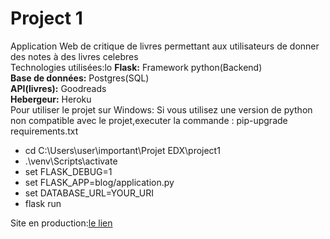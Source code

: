 # Project 1

Application Web de critique de livres permettant aux utilisateurs de donner des notes à des livres celebres<br>
Technologies utilisées:lo
**Flask:** Framework python(Backend)<br>
**Base de données:** Postgres(SQL)<br>
**API(livres):** Goodreads<br>
**Hebergeur:** Heroku<br>
Pour utiliser le projet sur Windows:
Si vous utilisez une version de python non compatible avec le projet,executer la commande : pip-upgrade requirements.txt 
- cd C:\Users\user\important\Projet EDX\project1
- .\venv\Scripts\activate
- set FLASK_DEBUG=1
- set FLASK_APP=blog/application.py
- set DATABASE_URL=YOUR_URI
- flask run

Site en production:<a href='http://booproject1.herokuapp.com/'>le lien </a>